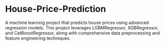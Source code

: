 # House-Price-Prediction
A machine learning project that predicts house prices using advanced regression models. This project leverages LGBMRegressor, XGBRegressor, and CatBoostRegressor, along with comprehensive data preprocessing and feature engineering techniques.
